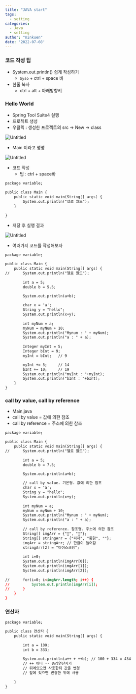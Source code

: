 ```yaml
---
title: "JAVA start"
tags:
  - setting
categories:
  - Java
  - setting
author: "minkuen"
date: '2022-07-08'
---
```


### 코드 작성 팁

- System.out.println() 쉽게 작성하기
    - `Syso` + ctrl + space 바
- 한줄 복사
    - ctrl + alt + 아래방향키

### Hello World

- Spring Tool Suite4 실행
- 프로젝트 생성
- 우클릭 : 생성한 프로젝트의 src → New → class

![Untitled](/images/java_start_01/Untitled.png)

- Main 이라고 명명

![Untitled](/images/java_start_01/Untitled%201.png)

- 코드 작성
    - 팁 :  ctrl + space바

```html
package variable;

public class Main {
	public static void main(String[] args) {
		System.out.println("헬로 월드");
	}
	
}
```

- 저장 후 실행 결과

![Untitled](/images/java_start_01/Untitled%202.png)

- 여러가지 코드를 작성해보자

```html
package variable;

public class Main {
	public static void main(String[] args) {
//		System.out.println("헬로 월드");
		
		int a = 5;
		double b = 5.5;

		System.out.println(a+b);
		
		char x = 'a';
		String y = "hello";
		System.out.println(x+y);
		
		int myNum = a;
		myNum = myNum + 10;
		System.out.println("Mynum : " + myNum);
		System.out.println("a : " + a);
		
		Integer myInt = 5;
		Integer bInt = 9;
		myInt = bInt;	// 9

		myInt += 5;		// 14
		bInt += 10;		// 19
		System.out.println("myInt : "+myInt);
		System.out.println("bInt : "+bInt);
	}
}
```

### call by value, call by reference

- Main.java
- call by value = 값에 의한 참조
- call by reference = 주소에 의한 참조

```html
package variable;

public class Main {
	public static void main(String[] args) {
//		System.out.println("헬로 월드");
		
		int a = 5;
		double b = 7.5;

		System.out.println(a+b);
		
		// call by value. 기본형. 값에 의한 참조
		char x = 'a';
		String y = "hello";
		System.out.println(x+y);
		
		int myNum = a;
		myNum = myNum + 10;
		System.out.println("Mynum : " + myNum);
		System.out.println("a : " + a);
		
		// call by reference. 참조형. 주소에 의한 참조
		String[] imgArr = {"🍕", "🍖"};
		String[] stringArr = {"피자", "통닭", ""};
		imgArr = stringArr;	// 한글이 들어감
		stringArr[2] = "아이스크림";
		
		int i=0;
		System.out.println(imgArr[0]);
		System.out.println(imgArr[1]);
		System.out.println(imgArr[2]);
		
//		for(i=0; i<imgArr.length; i++) {
//			System.out.println(imgArr[i]);		
//		}
	}
}
```

### 연산자

```html
package variable;

public class 연산자 {
	public static void main(String[] args) {
	
		int a = 100;
		int b = 333;
		
		System.out.println(a++ + ++b); // 100 + 334 = 434
		// ++ 이나 -- 증감연산자가
		// 뒤에있으면 사용한뒤 값을 변경
		// 앞에 있으면 변경한 뒤에 사용
		
	}
}
```